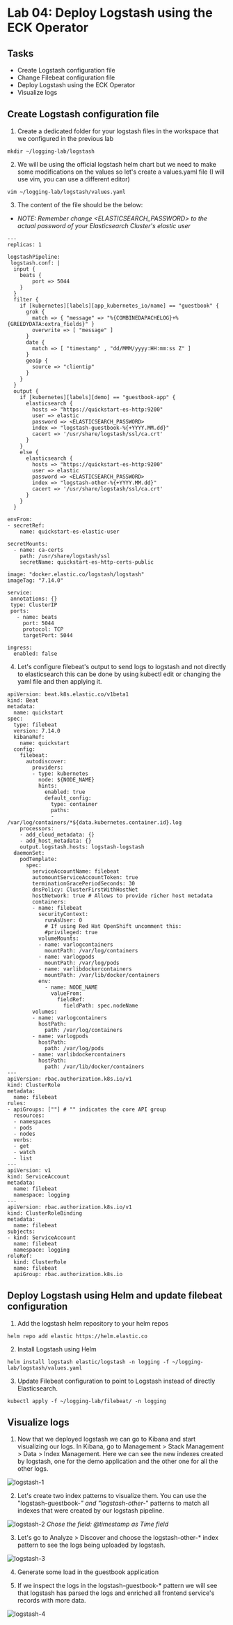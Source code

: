 # Lab 04: Deploy Logstash using the ECK Operator

## Tasks

 - Create Logstash configuration file
 - Change Filebeat configuration file
 - Deploy Logstash using the ECK Operator
 - Visualize logs

## Create Logstash configuration file

1. Create a dedicated folder for your logstash files in the workspace that we configured in the previous lab
```
mkdir ~/logging-lab/logstash
```

2. We will be using the official logstash helm chart but we need to make some modifications on the values so let's create a values.yaml file (I will use vim, you can use a different editor)

```
vim ~/logging-lab/logstash/values.yaml
```
3. The content of the file should be the below:
  - *NOTE: Remember change <ELASTICSEARCH_PASSWORD> to the actual password of your Elasticsearch Cluster's elastic user*

```
---
replicas: 1

logstashPipeline: 
 logstash.conf: |
  input {
  	beats {
  		port => 5044
  	}
  }
  filter {
    if [kubernetes][labels][app_kubernetes_io/name] == "guestbook" {
      grok {
        match => { "message" => "%{COMBINEDAPACHELOG}+%{GREEDYDATA:extra_fields}" }
        overwrite => [ "message" ]
      }
      date {
        match => [ "timestamp" , "dd/MMM/yyyy:HH:mm:ss Z" ]
      }
      geoip {
        source => "clientip"
      }
    }
  }
  output {
    if [kubernetes][labels][demo] == "guestbook-app" {
  	  elasticsearch {
  	  	hosts => "https://quickstart-es-http:9200"
        user => elastic
        password => <ELASTICSEARCH_PASSWORD>
        index => "logstash-guestbook-%{+YYYY.MM.dd}"
        cacert => '/usr/share/logstash/ssl/ca.crt'
      }
  	}
    else {
      elasticsearch {
  	    hosts => "https://quickstart-es-http:9200"
        user => elastic
        password => <ELASTICSEARCH_PASSWORD>
        index => "logstash-other-%{+YYYY.MM.dd}"
        cacert => '/usr/share/logstash/ssl/ca.crt'
      }
    }
  }

envFrom:
- secretRef:
    name: quickstart-es-elastic-user

secretMounts:
  - name: ca-certs
    path: /usr/share/logstash/ssl
    secretName: quickstart-es-http-certs-public

image: "docker.elastic.co/logstash/logstash"
imageTag: "7.14.0"

service: 
 annotations: {}
 type: ClusterIP
 ports:
   - name: beats
     port: 5044
     protocol: TCP
     targetPort: 5044

ingress:
  enabled: false
```

4. Let's configure filebeat's output to send logs to logstash and not directly to elasticsearch this can be done by using kubectl edit or changing the yaml file and then applying it.
```
apiVersion: beat.k8s.elastic.co/v1beta1
kind: Beat
metadata:
  name: quickstart
spec:
  type: filebeat
  version: 7.14.0
  kibanaRef:
    name: quickstart
  config:
    filebeat:
      autodiscover:
        providers:
        - type: kubernetes
          node: ${NODE_NAME}
          hints:
            enabled: true
            default_config:
              type: container
              paths:
              - /var/log/containers/*${data.kubernetes.container.id}.log
    processors:
    - add_cloud_metadata: {}
    - add_host_metadata: {}
    output.logstash.hosts: logstash-logstash
  daemonSet:
    podTemplate:
      spec:
        serviceAccountName: filebeat
        automountServiceAccountToken: true
        terminationGracePeriodSeconds: 30
        dnsPolicy: ClusterFirstWithHostNet
        hostNetwork: true # Allows to provide richer host metadata
        containers:
        - name: filebeat
          securityContext:
            runAsUser: 0
            # If using Red Hat OpenShift uncomment this:
            #privileged: true
          volumeMounts:
          - name: varlogcontainers
            mountPath: /var/log/containers
          - name: varlogpods
            mountPath: /var/log/pods
          - name: varlibdockercontainers
            mountPath: /var/lib/docker/containers
          env:
            - name: NODE_NAME
              valueFrom:
                fieldRef:
                  fieldPath: spec.nodeName
        volumes:
        - name: varlogcontainers
          hostPath:
            path: /var/log/containers
        - name: varlogpods
          hostPath:
            path: /var/log/pods
        - name: varlibdockercontainers
          hostPath:
            path: /var/lib/docker/containers
---
apiVersion: rbac.authorization.k8s.io/v1
kind: ClusterRole
metadata:
  name: filebeat
rules:
- apiGroups: [""] # "" indicates the core API group
  resources:
  - namespaces
  - pods
  - nodes
  verbs:
  - get
  - watch
  - list
---
apiVersion: v1
kind: ServiceAccount
metadata:
  name: filebeat
  namespace: logging
---
apiVersion: rbac.authorization.k8s.io/v1
kind: ClusterRoleBinding
metadata:
  name: filebeat
subjects:
- kind: ServiceAccount
  name: filebeat
  namespace: logging
roleRef:
  kind: ClusterRole
  name: filebeat
  apiGroup: rbac.authorization.k8s.io
```

## Deploy Logstash using Helm and update filebeat configuration

1. Add the logstash helm repository to your helm repos
```
helm repo add elastic https://helm.elastic.co
```

2. Install Logstash using Helm
```
helm install logstash elastic/logstash -n logging -f ~/logging-lab/logstash/values.yaml
```

3. Update Filebeat configuration to point to Logstash instead of directly Elasticsearch.
```
kubectl apply -f ~/logging-lab/filebeat/ -n logging
```


## Visualize logs

1. Now that we deployed logstash we can go to Kibana and start visualizing our logs. In Kibana, go to Management > Stack Management > Data > Index Management. Here we can see the new indexes created by logstash, one for the demo application and the other one for all the other logs.

  ![logstash-1](/images/logstash-1.png)

2. Let's create two index patterns to visualize them. You can use the "logstash-guestbook-*" and "logstash-other-*" patterns to match all indexes that were created by our logstash pipeline.

  ![logstash-2](/images/logstash-2.png)
  *Chose the field: @timestamp as Time field*

3. Let's go to Analyze > Discover and choose the logstash-other-* index pattern to see the logs being uploaded by logstash.

  ![logstash-3](/images/logstash-3.png)

4. Generate some load in the guestbook application

5. If we inspect the logs in the logstash-guestbook-* pattern we will see that logstash has parsed the logs and enriched all frontend service's records with more data.

  ![logstash-4](/images/logstash-4.png)

